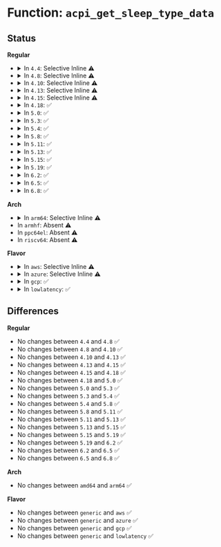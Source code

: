 # Function: <code>acpi_get_sleep_type_data</code>

## Status
<b>Regular</b>
<ul>
<li>
<details>
<summary>In <code>4.4</code>: Selective Inline ⚠️</summary>

```c
acpi_status acpi_get_sleep_type_data(u8 sleep_state, u8 *sleep_type_a, u8 *sleep_type_b);
```

**Collision:** Unique Global

**Inline:** Selective

**Transformation:** False

**Instances:**

```
In drivers/acpi/acpica/hwxface.c (ffffffff8149b7b6)
Location: drivers/acpi/acpica/hwxface.c:482
Inline: True
Direct callers:
  - drivers/acpi/sleep.c:acpi_sleep_state_supported
  - drivers/acpi/acpica/hwesleep.c:acpi_hw_extended_wake_prep
  - drivers/acpi/acpica/hwsleep.c:acpi_hw_legacy_wake_prep
```
**Symbols:**

```
ffffffff8149b7b6-ffffffff8149b94a: acpi_get_sleep_type_data (STB_GLOBAL)
```
</details>
</li>
<li>
<details>
<summary>In <code>4.8</code>: Selective Inline ⚠️</summary>

```c
acpi_status acpi_get_sleep_type_data(u8 sleep_state, u8 *sleep_type_a, u8 *sleep_type_b);
```

**Collision:** Unique Global

**Inline:** Selective

**Transformation:** False

**Instances:**

```
In drivers/acpi/acpica/hwxface.c (ffffffff814ea842)
Location: drivers/acpi/acpica/hwxface.c:481
Inline: True
Direct callers:
  - drivers/acpi/sleep.c:acpi_sleep_state_supported
  - drivers/acpi/acpica/hwesleep.c:acpi_hw_extended_wake_prep
  - drivers/acpi/acpica/hwsleep.c:acpi_hw_legacy_wake_prep
```
**Symbols:**

```
ffffffff814ea842-ffffffff814ea9de: acpi_get_sleep_type_data (STB_GLOBAL)
```
</details>
</li>
<li>
<details>
<summary>In <code>4.10</code>: Selective Inline ⚠️</summary>

```c
acpi_status acpi_get_sleep_type_data(u8 sleep_state, u8 *sleep_type_a, u8 *sleep_type_b);
```

**Collision:** Unique Global

**Inline:** Selective

**Transformation:** False

**Instances:**

```
In drivers/acpi/acpica/hwxface.c (ffffffff8150d0ca)
Location: drivers/acpi/acpica/hwxface.c:481
Inline: True
Direct callers:
  - drivers/acpi/sleep.c:acpi_sleep_state_supported
  - drivers/acpi/acpica/hwesleep.c:acpi_hw_extended_wake_prep
  - drivers/acpi/acpica/hwsleep.c:acpi_hw_legacy_wake_prep
```
**Symbols:**

```
ffffffff8150d0ca-ffffffff8150d266: acpi_get_sleep_type_data (STB_GLOBAL)
```
</details>
</li>
<li>
<details>
<summary>In <code>4.13</code>: Selective Inline ⚠️</summary>

```c
acpi_status acpi_get_sleep_type_data(u8 sleep_state, u8 *sleep_type_a, u8 *sleep_type_b);
```

**Collision:** Unique Global

**Inline:** Selective

**Transformation:** False

**Instances:**

```
In drivers/acpi/acpica/hwxface.c (ffffffff8151d79d)
Location: drivers/acpi/acpica/hwxface.c:481
Inline: True
Direct callers:
  - drivers/acpi/sleep.c:acpi_sleep_state_supported
  - drivers/acpi/acpica/hwesleep.c:acpi_hw_extended_wake_prep
  - drivers/acpi/acpica/hwsleep.c:acpi_hw_legacy_wake_prep
```
**Symbols:**

```
ffffffff8151d79d-ffffffff8151d939: acpi_get_sleep_type_data (STB_GLOBAL)
```
</details>
</li>
<li>
<details>
<summary>In <code>4.15</code>: Selective Inline ⚠️</summary>

```c
acpi_status acpi_get_sleep_type_data(u8 sleep_state, u8 *sleep_type_a, u8 *sleep_type_b);
```

**Collision:** Unique Global

**Inline:** Selective

**Transformation:** False

**Instances:**

```
In drivers/acpi/acpica/hwxface.c (ffffffff8156e4a7)
Location: drivers/acpi/acpica/hwxface.c:369
Inline: True
Direct callers:
  - drivers/acpi/sleep.c:acpi_sleep_state_supported
  - drivers/acpi/acpica/hwesleep.c:acpi_hw_extended_wake_prep
  - drivers/acpi/acpica/hwsleep.c:acpi_hw_legacy_wake_prep
  - drivers/acpi/acpica/dbcmds.c:acpi_db_do_one_sleep_state
```
**Symbols:**

```
ffffffff8156e4a7-ffffffff8156e6bc: acpi_get_sleep_type_data (STB_GLOBAL)
```
</details>
</li>
<li>
<details>
<summary>In <code>4.18</code>: ✅</summary>

```c
acpi_status acpi_get_sleep_type_data(u8 sleep_state, u8 *sleep_type_a, u8 *sleep_type_b);
```

**Collision:** Unique Global

**Inline:** No

**Transformation:** False

**Instances:**

```
In drivers/acpi/acpica/hwxface.c (ffffffff815a5187)
Location: drivers/acpi/acpica/hwxface.c:335
Inline: False
Direct callers:
  - drivers/acpi/sleep.c:acpi_sleep_state_supported
  - drivers/acpi/acpica/hwesleep.c:acpi_hw_extended_wake_prep
  - drivers/acpi/acpica/hwsleep.c:acpi_hw_legacy_wake_prep
  - drivers/acpi/acpica/dbcmds.c:acpi_db_do_one_sleep_state
```
**Symbols:**

```
ffffffff815a5187-ffffffff815a539c: acpi_get_sleep_type_data (STB_GLOBAL)
```
</details>
</li>
<li>
<details>
<summary>In <code>5.0</code>: ✅</summary>

```c
acpi_status acpi_get_sleep_type_data(u8 sleep_state, u8 *sleep_type_a, u8 *sleep_type_b);
```

**Collision:** Unique Global

**Inline:** No

**Transformation:** False

**Instances:**

```
In drivers/acpi/acpica/hwxface.c (ffffffff815bdb43)
Location: drivers/acpi/acpica/hwxface.c:335
Inline: False
Direct callers:
  - drivers/acpi/sleep.c:acpi_sleep_state_supported
  - drivers/acpi/acpica/hwesleep.c:acpi_hw_extended_wake_prep
  - drivers/acpi/acpica/hwsleep.c:acpi_hw_legacy_wake_prep
  - drivers/acpi/acpica/dbcmds.c:acpi_db_do_one_sleep_state
```
**Symbols:**

```
ffffffff815bdb43-ffffffff815bdd58: acpi_get_sleep_type_data (STB_GLOBAL)
```
</details>
</li>
<li>
<details>
<summary>In <code>5.3</code>: ✅</summary>

```c
acpi_status acpi_get_sleep_type_data(u8 sleep_state, u8 *sleep_type_a, u8 *sleep_type_b);
```

**Collision:** Unique Global

**Inline:** No

**Transformation:** False

**Instances:**

```
In drivers/acpi/acpica/hwxface.c (ffffffff815ef747)
Location: drivers/acpi/acpica/hwxface.c:335
Inline: False
Direct callers:
  - drivers/acpi/sleep.c:acpi_sleep_state_supported
  - drivers/acpi/acpica/hwesleep.c:acpi_hw_extended_wake_prep
  - drivers/acpi/acpica/hwsleep.c:acpi_hw_legacy_wake_prep
  - drivers/acpi/acpica/dbcmds.c:acpi_db_do_one_sleep_state
```
**Symbols:**

```
ffffffff815ef747-ffffffff815ef961: acpi_get_sleep_type_data (STB_GLOBAL)
```
</details>
</li>
<li>
<details>
<summary>In <code>5.4</code>: ✅</summary>

```c
acpi_status acpi_get_sleep_type_data(u8 sleep_state, u8 *sleep_type_a, u8 *sleep_type_b);
```

**Collision:** Unique Global

**Inline:** No

**Transformation:** False

**Instances:**

```
In drivers/acpi/acpica/hwxface.c (ffffffff81610bd5)
Location: drivers/acpi/acpica/hwxface.c:335
Inline: False
Direct callers:
  - drivers/acpi/sleep.c:acpi_sleep_state_supported
  - drivers/acpi/acpica/hwesleep.c:acpi_hw_extended_wake_prep
  - drivers/acpi/acpica/hwsleep.c:acpi_hw_legacy_wake_prep
  - drivers/acpi/acpica/dbcmds.c:acpi_db_do_one_sleep_state
```
**Symbols:**

```
ffffffff81610bd5-ffffffff81610def: acpi_get_sleep_type_data (STB_GLOBAL)
```
</details>
</li>
<li>
<details>
<summary>In <code>5.8</code>: ✅</summary>

```c
acpi_status acpi_get_sleep_type_data(u8 sleep_state, u8 *sleep_type_a, u8 *sleep_type_b);
```

**Collision:** Unique Global

**Inline:** No

**Transformation:** False

**Instances:**

```
In drivers/acpi/acpica/hwxface.c (ffffffff816bcfe8)
Location: drivers/acpi/acpica/hwxface.c:335
Inline: False
Direct callers:
  - drivers/acpi/sleep.c:acpi_sleep_state_supported
  - drivers/acpi/acpica/hwesleep.c:acpi_hw_extended_wake_prep
  - drivers/acpi/acpica/hwsleep.c:acpi_hw_legacy_wake_prep
  - drivers/acpi/acpica/dbcmds.c:acpi_db_do_one_sleep_state
```
**Symbols:**

```
ffffffff816bcfe8-ffffffff816bd202: acpi_get_sleep_type_data (STB_GLOBAL)
```
</details>
</li>
<li>
<details>
<summary>In <code>5.11</code>: ✅</summary>

```c
acpi_status acpi_get_sleep_type_data(u8 sleep_state, u8 *sleep_type_a, u8 *sleep_type_b);
```

**Collision:** Unique Global

**Inline:** No

**Transformation:** False

**Instances:**

```
In drivers/acpi/acpica/hwxface.c (ffffffff816dab8a)
Location: drivers/acpi/acpica/hwxface.c:335
Inline: False
Direct callers:
  - drivers/acpi/sleep.c:acpi_sleep_state_supported
  - drivers/acpi/acpica/hwesleep.c:acpi_hw_extended_wake_prep
  - drivers/acpi/acpica/hwsleep.c:acpi_hw_legacy_wake_prep
  - drivers/acpi/acpica/dbcmds.c:acpi_db_do_one_sleep_state
```
**Symbols:**

```
ffffffff816dab8a-ffffffff816dada4: acpi_get_sleep_type_data (STB_GLOBAL)
```
</details>
</li>
<li>
<details>
<summary>In <code>5.13</code>: ✅</summary>

```c
acpi_status acpi_get_sleep_type_data(u8 sleep_state, u8 *sleep_type_a, u8 *sleep_type_b);
```

**Collision:** Unique Global

**Inline:** No

**Transformation:** False

**Instances:**

```
In drivers/acpi/acpica/hwxface.c (ffffffff816bcb27)
Location: drivers/acpi/acpica/hwxface.c:335
Inline: False
Direct callers:
  - drivers/acpi/sleep.c:acpi_sleep_state_supported
  - drivers/acpi/acpica/hwesleep.c:acpi_hw_extended_wake_prep
  - drivers/acpi/acpica/hwsleep.c:acpi_hw_legacy_wake_prep
  - drivers/acpi/acpica/dbcmds.c:acpi_db_do_one_sleep_state
```
**Symbols:**

```
ffffffff816bcb27-ffffffff816bcd40: acpi_get_sleep_type_data (STB_GLOBAL)
```
</details>
</li>
<li>
<details>
<summary>In <code>5.15</code>: ✅</summary>

```c
acpi_status acpi_get_sleep_type_data(u8 sleep_state, u8 *sleep_type_a, u8 *sleep_type_b);
```

**Collision:** Unique Global

**Inline:** No

**Transformation:** False

**Instances:**

```
In drivers/acpi/acpica/hwxface.c (ffffffff81733d9a)
Location: drivers/acpi/acpica/hwxface.c:335
Inline: False
Direct callers:
  - drivers/acpi/sleep.c:acpi_sleep_state_supported
  - drivers/acpi/acpica/dbcmds.c:acpi_db_do_one_sleep_state
```
**Symbols:**

```
ffffffff81733d9a-ffffffff81733fcc: acpi_get_sleep_type_data (STB_GLOBAL)
```
</details>
</li>
<li>
<details>
<summary>In <code>5.19</code>: ✅</summary>

```c
acpi_status acpi_get_sleep_type_data(u8 sleep_state, u8 *sleep_type_a, u8 *sleep_type_b);
```

**Collision:** Unique Global

**Inline:** No

**Transformation:** False

**Instances:**

```
In drivers/acpi/acpica/hwxface.c (ffffffff81864d24)
Location: drivers/acpi/acpica/hwxface.c:335
Inline: False
Direct callers:
  - drivers/acpi/sleep.c:acpi_sleep_state_supported
  - drivers/acpi/acpica/hwxfsleep.c:acpi_enter_sleep_state_prep
  - drivers/acpi/acpica/hwxfsleep.c:acpi_enter_sleep_state_prep
  - drivers/acpi/acpica/dbcmds.c:acpi_db_do_one_sleep_state
```
**Symbols:**

```
ffffffff81864d24-ffffffff81864f6b: acpi_get_sleep_type_data (STB_GLOBAL)
```
</details>
</li>
<li>
<details>
<summary>In <code>6.2</code>: ✅</summary>

```c
acpi_status acpi_get_sleep_type_data(u8 sleep_state, u8 *sleep_type_a, u8 *sleep_type_b);
```

**Collision:** Unique Global

**Inline:** No

**Transformation:** False

**Instances:**

```
In drivers/acpi/acpica/hwxface.c (ffffffff819a2cf0)
Location: drivers/acpi/acpica/hwxface.c:335
Inline: False
Direct callers:
  - drivers/acpi/sleep.c:acpi_sleep_state_supported
  - drivers/acpi/acpica/hwxfsleep.c:acpi_enter_sleep_state_prep
  - drivers/acpi/acpica/hwxfsleep.c:acpi_enter_sleep_state_prep
  - drivers/acpi/acpica/dbcmds.c:acpi_db_do_one_sleep_state
```
**Symbols:**

```
ffffffff819a2cf0-ffffffff819a2f90: acpi_get_sleep_type_data (STB_GLOBAL)
```
</details>
</li>
<li>
<details>
<summary>In <code>6.5</code>: ✅</summary>

```c
acpi_status acpi_get_sleep_type_data(u8 sleep_state, u8 *sleep_type_a, u8 *sleep_type_b);
```

**Collision:** Unique Global

**Inline:** No

**Transformation:** False

**Instances:**

```
In drivers/acpi/acpica/hwxface.c (ffffffff819e99a0)
Location: drivers/acpi/acpica/hwxface.c:335
Inline: False
Direct callers:
  - drivers/acpi/sleep.c:acpi_sleep_state_supported
  - drivers/acpi/acpica/hwxfsleep.c:acpi_enter_sleep_state_prep
  - drivers/acpi/acpica/hwxfsleep.c:acpi_enter_sleep_state_prep
  - drivers/acpi/acpica/dbcmds.c:acpi_db_do_one_sleep_state
```
**Symbols:**

```
ffffffff819e99a0-ffffffff819e9c40: acpi_get_sleep_type_data (STB_GLOBAL)
```
</details>
</li>
<li>
<details>
<summary>In <code>6.8</code>: ✅</summary>

```c
acpi_status acpi_get_sleep_type_data(u8 sleep_state, u8 *sleep_type_a, u8 *sleep_type_b);
```

**Collision:** Unique Global

**Inline:** No

**Transformation:** False

**Instances:**

```
In drivers/acpi/acpica/hwxface.c (ffffffff81a346f0)
Location: drivers/acpi/acpica/hwxface.c:335
Inline: False
Direct callers:
  - drivers/acpi/sleep.c:acpi_sleep_state_supported
  - drivers/acpi/acpica/hwxfsleep.c:acpi_enter_sleep_state_prep
  - drivers/acpi/acpica/hwxfsleep.c:acpi_enter_sleep_state_prep
  - drivers/acpi/acpica/dbcmds.c:acpi_db_do_one_sleep_state
```
**Symbols:**

```
ffffffff81a346f0-ffffffff81a349b5: acpi_get_sleep_type_data (STB_GLOBAL)
```
</details>
</li>
</ul>
<b>Arch</b>
<ul>
<li>
<details>
<summary>In <code>arm64</code>: Selective Inline ⚠️</summary>

```c
acpi_status acpi_get_sleep_type_data(u8 sleep_state, u8 *sleep_type_a, u8 *sleep_type_b);
```

**Collision:** Unique Global

**Inline:** Selective

**Transformation:** False

**Instances:**

```
In drivers/acpi/acpica/hwxface.c (ffff80001078b4b0)
Location: drivers/acpi/acpica/hwxface.c:335
Inline: True
Direct callers:
  - drivers/acpi/acpica/hwesleep.c:acpi_hw_extended_wake_prep
```
**Symbols:**

```
ffff80001078b4b0-ffff80001078b660: acpi_get_sleep_type_data (STB_GLOBAL)
```
</details>
</li>
<li>
In <code>armhf</code>: Absent ⚠️
</li>
<li>
In <code>ppc64el</code>: Absent ⚠️
</li>
<li>
In <code>riscv64</code>: Absent ⚠️
</li>
</ul>
<b>Flavor</b>
<ul>
<li>
<details>
<summary>In <code>aws</code>: Selective Inline ⚠️</summary>

```c
acpi_status acpi_get_sleep_type_data(u8 sleep_state, u8 *sleep_type_a, u8 *sleep_type_b);
```

**Collision:** Unique Global

**Inline:** Selective

**Transformation:** False

**Instances:**

```
In drivers/acpi/acpica/hwxface.c (ffffffff815f1920)
Location: drivers/acpi/acpica/hwxface.c:335
Inline: True
Direct callers:
  - drivers/acpi/sleep.c:acpi_sleep_state_supported
  - drivers/acpi/acpica/hwesleep.c:acpi_hw_extended_wake_prep
  - drivers/acpi/acpica/hwsleep.c:acpi_hw_legacy_wake_prep
```
**Symbols:**

```
ffffffff815f1920-ffffffff815f1abd: acpi_get_sleep_type_data (STB_GLOBAL)
```
</details>
</li>
<li>
<details>
<summary>In <code>azure</code>: Selective Inline ⚠️</summary>

```c
acpi_status acpi_get_sleep_type_data(u8 sleep_state, u8 *sleep_type_a, u8 *sleep_type_b);
```

**Collision:** Unique Global

**Inline:** Selective

**Transformation:** False

**Instances:**

```
In drivers/acpi/acpica/hwxface.c (ffffffff815dcec7)
Location: drivers/acpi/acpica/hwxface.c:335
Inline: True
Direct callers:
  - drivers/acpi/sleep.c:acpi_sleep_state_supported
  - drivers/acpi/acpica/hwesleep.c:acpi_hw_extended_wake_prep
  - drivers/acpi/acpica/hwsleep.c:acpi_hw_legacy_wake_prep
```
**Symbols:**

```
ffffffff815dcec7-ffffffff815dd05f: acpi_get_sleep_type_data (STB_GLOBAL)
```
</details>
</li>
<li>
<details>
<summary>In <code>gcp</code>: ✅</summary>

```c
acpi_status acpi_get_sleep_type_data(u8 sleep_state, u8 *sleep_type_a, u8 *sleep_type_b);
```

**Collision:** Unique Global

**Inline:** No

**Transformation:** False

**Instances:**

```
In drivers/acpi/acpica/hwxface.c (ffffffff81604eb5)
Location: drivers/acpi/acpica/hwxface.c:335
Inline: False
Direct callers:
  - drivers/acpi/sleep.c:acpi_sleep_state_supported
  - drivers/acpi/acpica/hwesleep.c:acpi_hw_extended_wake_prep
  - drivers/acpi/acpica/hwsleep.c:acpi_hw_legacy_wake_prep
  - drivers/acpi/acpica/dbcmds.c:acpi_db_do_one_sleep_state
```
**Symbols:**

```
ffffffff81604eb5-ffffffff816050cf: acpi_get_sleep_type_data (STB_GLOBAL)
```
</details>
</li>
<li>
<details>
<summary>In <code>lowlatency</code>: ✅</summary>

```c
acpi_status acpi_get_sleep_type_data(u8 sleep_state, u8 *sleep_type_a, u8 *sleep_type_b);
```

**Collision:** Unique Global

**Inline:** No

**Transformation:** False

**Instances:**

```
In drivers/acpi/acpica/hwxface.c (ffffffff8161ed65)
Location: drivers/acpi/acpica/hwxface.c:335
Inline: False
Direct callers:
  - drivers/acpi/sleep.c:acpi_sleep_state_supported
  - drivers/acpi/acpica/hwesleep.c:acpi_hw_extended_wake_prep
  - drivers/acpi/acpica/hwsleep.c:acpi_hw_legacy_wake_prep
  - drivers/acpi/acpica/dbcmds.c:acpi_db_do_one_sleep_state
```
**Symbols:**

```
ffffffff8161ed65-ffffffff8161ef7f: acpi_get_sleep_type_data (STB_GLOBAL)
```
</details>
</li>
</ul>

## Differences
<b>Regular</b>
<ul>
<li>
No changes between <code>4.4</code> and <code>4.8</code> ✅
</li>
<li>
No changes between <code>4.8</code> and <code>4.10</code> ✅
</li>
<li>
No changes between <code>4.10</code> and <code>4.13</code> ✅
</li>
<li>
No changes between <code>4.13</code> and <code>4.15</code> ✅
</li>
<li>
No changes between <code>4.15</code> and <code>4.18</code> ✅
</li>
<li>
No changes between <code>4.18</code> and <code>5.0</code> ✅
</li>
<li>
No changes between <code>5.0</code> and <code>5.3</code> ✅
</li>
<li>
No changes between <code>5.3</code> and <code>5.4</code> ✅
</li>
<li>
No changes between <code>5.4</code> and <code>5.8</code> ✅
</li>
<li>
No changes between <code>5.8</code> and <code>5.11</code> ✅
</li>
<li>
No changes between <code>5.11</code> and <code>5.13</code> ✅
</li>
<li>
No changes between <code>5.13</code> and <code>5.15</code> ✅
</li>
<li>
No changes between <code>5.15</code> and <code>5.19</code> ✅
</li>
<li>
No changes between <code>5.19</code> and <code>6.2</code> ✅
</li>
<li>
No changes between <code>6.2</code> and <code>6.5</code> ✅
</li>
<li>
No changes between <code>6.5</code> and <code>6.8</code> ✅
</li>
</ul>
<b>Arch</b>
<ul>
<li>
No changes between <code>amd64</code> and <code>arm64</code> ✅
</li>
</ul>
<b>Flavor</b>
<ul>
<li>
No changes between <code>generic</code> and <code>aws</code> ✅
</li>
<li>
No changes between <code>generic</code> and <code>azure</code> ✅
</li>
<li>
No changes between <code>generic</code> and <code>gcp</code> ✅
</li>
<li>
No changes between <code>generic</code> and <code>lowlatency</code> ✅
</li>
</ul>
